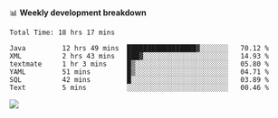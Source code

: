 

📊 **Weekly development breakdown**
<!--START_SECTION:waka-->

```text
Total Time: 18 hrs 17 mins

Java         12 hrs 49 mins  █████████████████▓░░░░░░░   70.12 %
XML          2 hrs 43 mins   ███▓░░░░░░░░░░░░░░░░░░░░░   14.93 %
textmate     1 hr 3 mins     █▒░░░░░░░░░░░░░░░░░░░░░░░   05.80 %
YAML         51 mins         █▒░░░░░░░░░░░░░░░░░░░░░░░   04.71 %
SQL          42 mins         █░░░░░░░░░░░░░░░░░░░░░░░░   03.89 %
Text         5 mins          ░░░░░░░░░░░░░░░░░░░░░░░░░   00.46 %
```

<!--END_SECTION:waka-->

<p align="left" dir="auto">
  <a href="#">
    <img src="https://github-readme-stats.vercel.app/api?username=JiHongYuan&show_icons=true&inc">
  </a>
</p>
